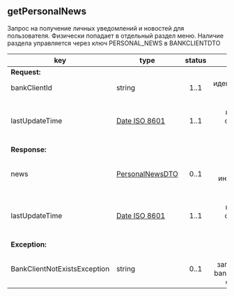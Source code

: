 ## getPersonalNews

Запрос на получение личных уведомлений и новостей для пользователя. Физически попадает в отдельный раздел меню. Наличие раздела управляется через ключ PERSONAL_NEWS в BANKCLIENTDTO

key | type | status | comment
--- | ---- | :----: | ---:
**Request:** | | |
bankClientId | string | 1..1 | идентификатор клиента
lastUpdateTime | [Date ISO 8601](https://ru.wikipedia.org/wiki/ISO_8601) | 1..1 | время последнего обновления данных на клиенте
**Response:** | | |
news | [PersonalNewsDTO](#personalnewsdto) | 0..1 | список объектов с информацией о счетах
lastUpdateTime | [Date ISO 8601](https://ru.wikipedia.org/wiki/ISO_8601) | 1..1 | время последнего обновления данных на клиенте
**Exception:** | | |
BankClientNotExistsException | string | 0..1 | клиент с запрошенным bankClientId не существует

